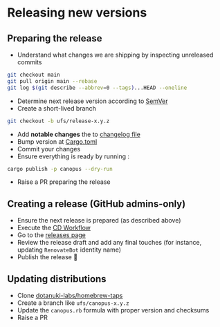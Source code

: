 # Releasing new versions

## Preparing the release

- Understand what changes we are shipping by inspecting unreleased commits

```bash
git checkout main
git pull origin main --rebase
git log $(git describe --abbrev=0 --tags)...HEAD --oneline
```

- Determine next release version according to [SemVer](https://semver.org/)
- Create a short-lived branch

```bash
git checkout -b ufs/release-x.y.z
```

- Add **notable changes** the to [changelog file](https://github.com/dotanuki-labs/canopus/blob/main/docs/changelog.md)
- Bump version at [Cargo.toml](https://github.com/dotanuki-labs/canopus/blob/main/Cargo.toml#L3)
- Commit your changes
- Ensure everything is ready by running :

```bash
cargo publish -p canopus --dry-run
```

- Raise a PR preparing the release

## Creating a release (GitHub admins-only)

- Ensure the next release is prepared (as described above)
- Execute the [CD Workflow](https://github.com/dotanuki-labs/canopus/actions/workflows/cd.yml)
- Go to the [releases page](https://github.com/dotanuki-labs/canopus/releases)
- Review the release draft and add any final touches (for instance, updating `RenovateBot` identity name)
- Publish the release 🚀

## Updating distributions

- Clone [dotanuki-labs/homebrew-taps](https://github.com/dotanuki-labs/homebrew-taps)
- Create a branch like `ufs/canopus-x.y.z`
- Update the `canopus.rb` formula with proper version and checksums
- Raise a PR

